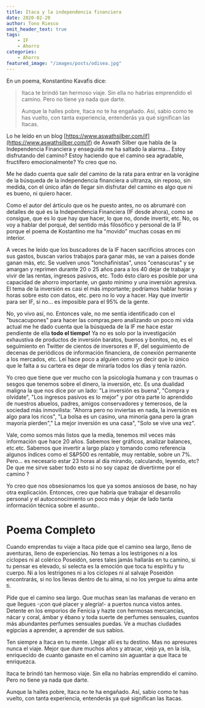 ```yaml
---
title: Itaca y la independencia financiera
date: 2020-02-20
author: Tono Riesco
omit_header_text: true
tags: 
    - IF 
    - Ahorro
categories: 
    - Ahorro
featured_image: "/images/posts/odisea.jpg"
---
```


En un poema, Konstantino Kavafis dice:​

> Itaca te brindó tan hermoso viaje. Sin ella no habrías emprendido el camino. Pero no tiene ya nada que darte.
>
> Aunque la halles pobre, Itaca no te ha engañado. Así, sabio como te has vuelto, con tanta experiencia, entenderás ya qué significan las Itacas.

Lo he leído en un blog [https://www.aswathsilber.com/if](https://www.aswathsilber.com/if) de Aswath Silber que habla de la Independencia Financiera y enseguida me ha saltado la alarma... Estoy disfrutando del camino? Estoy haciendo que el camino sea agradable, fructífero emocionalmente? Yo creo que no.

Me he dado cuenta que salir del camino de la rata para entrar en la vorágine de la búsqueda de la independencia financiera a ultranza, sin reposo, sin medida, con el único afán de llegar sin disfrutar del camino es algo que ni es bueno, ni quiero hacer.

Como el autor del árticulo que os he puesto antes, no os abrumaré con detalles de qué es la Independencia Financiera (IF desde ahora), como se consigue, que es lo que hay que hacer, lo que no, donde invertir, etc. No, os voy a hablar del porqué, del sentido más filosófico y personal de la IF porque el poema de Kostantino me ha "movido" muchas cosas en mi interior.

A veces he leído que los buscadores de la IF hacen sacrificios atroces con sus gastos, buscan varios trabajos para ganar más, se van a paises donde ganan más, etc. Se vuelven unos "lonchafinistas", unos "cenascuras" y se amargan y reprimen durante 20 o 25 años para a los 40 dejar de trabajar y vivir de las rentas, ingresos pasivos, etc. Todo ésto claro es posible por una capacidad de ahorro importante, un gasto mínimo y una inversión agresiva. El tema de la inversión es casi el más importante; podríamos hablar horas y horas sobre esto con datos, etc. pero no lo voy a hacer. Hay que invertir para ser IF, si no... es imposible para el 95% de la gente.

No, yo vivo así, no. Entonces vale, no me sentía identificado con el "buscacupones" para hacer las compras,pero analizando un poco mi vida actual me he dado cuenta que la búsqueda de la IF me hace estar pendiente de ella **todo el tiempo!** Ya no es solo por la investigación exhaustiva de productos de inversión baratos, buenos y bonitos, no, es el seguimiento en Twitter de cientos de inversores e IF, del seguimiento de decenas de periódicos de información financiera, de conexión permanente a los mercados, etc. Leí hace poco a alguien como yo decir que lo único que le falta a su cartera es dejar de mirarla todos los días y tenía razón.

Yo creo que tiene que ver mucho con la psicología humana y con traumas o sesgos que tenemos sobre el dinero, la inversión, etc. Es una dualidad maligna la que nos dice por un lado: "La inversión es buena", "Compra y olvídate", "Los ingresos pasivos es lo mejor" y por otra parte lo aprendido de nuestros abuelos, padres, amigos conservadores y temerosos, de la sociedad más inmovilista: "Ahorra pero no inviertas en nada, la inversión es algo para los ricos", "La bolsa es un casino, una minoría gana pero la gran mayoría pierden"," La mejor inversión es una casa", "Solo se vive una vez".

Vale, como somos más listos que la media, tenemos mil veces más información que hace 20 años. Sabemos leer gráficos, analizar balances, etc.etc. Sabemos que invertir a largo plazo y tomando como referencia algunos índices como el S&P500 es rentable, muy rentable, sobre un 7%. Pero... es necesario estar 23 horas al día mirando, calculando, leyendo, etc? De que me sirve saber todo esto si no soy capaz de divertirme por el camino ?

Yo creo que nos obsesionamos los que ya somos ansiosos de base, no hay otra explicación. Entonces, creo que habría que trabajar el desarrollo personal y el autoconocimiento un poco más y dejar de lado tanta información técnica sobre el asunto..

# Poema Completo

Cuando emprendas tu viaje a Itaca pide que el camino sea largo, lleno de aventuras, lleno de experiencias. No temas a los lestrigones ni a los cíclopes ni al colérico Poseidón, seres tales jamás hallarás en tu camino, si tu pensar es elevado, si selecta es la emoción que toca tu espíritu y tu cuerpo. Ni a los lestrigones ni a los cíclopes ni al salvaje Poseidón encontrarás, si no los llevas dentro de tu alma, si no los yergue tu alma ante ti.

Pide que el camino sea largo. Que muchas sean las mañanas de verano en que llegues -¡con qué placer y alegría!- a puertos nunca vistos antes. Detente en los emporios de Fenicia y hazte con hermosas mercancías, nácar y coral, ámbar y ébano y toda suerte de perfumes sensuales, cuantos más abundantes perfumes sensuales puedas. Ve a muchas ciudades egipcias a aprender, a aprender de sus sabios.

Ten siempre a Itaca en tu mente. Llegar allí es tu destino. Mas no apresures nunca el viaje. Mejor que dure muchos años y atracar, viejo ya, en la isla, enriquecido de cuanto ganaste en el camino sin aguantar a que Itaca te enriquezca.

Itaca te brindó tan hermoso viaje. Sin ella no habrías emprendido el camino. Pero no tiene ya nada que darte.

Aunque la halles pobre, Itaca no te ha engañado. Así, sabio como te has vuelto, con tanta experiencia, entenderás ya qué significan las Itacas.

​
